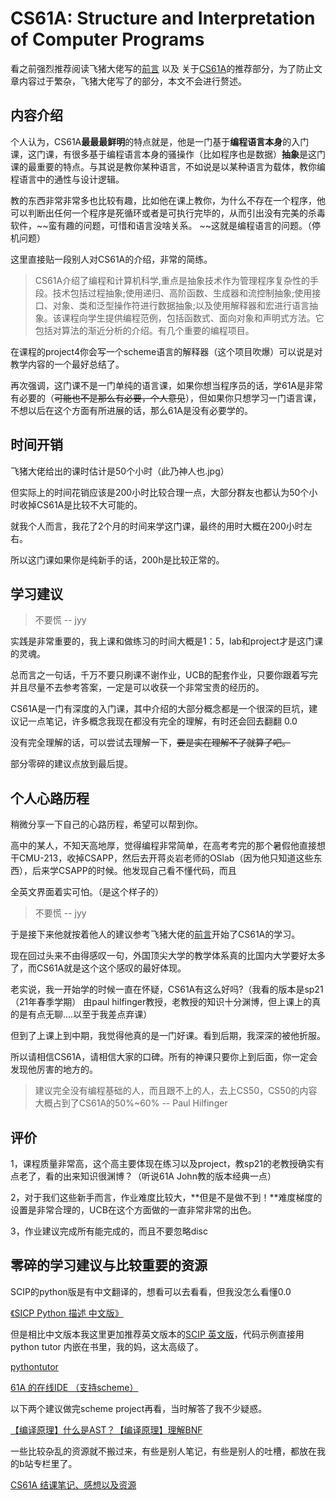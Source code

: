 # CS61A: Structure and Interpretation of Computer Programs



看之前强烈推荐阅读飞猪大佬写的[前言](https://csdiy.wiki/) 以及 关于[CS61A](https://csdiy.wiki/%E7%BC%96%E7%A8%8B%E5%85%A5%E9%97%A8/CS61A/)的推荐部分，为了防止文章内容过于繁杂，飞猪大佬写了的部分，本文不会进行赘述。



## 内容介绍

个人认为，CS61A**最最最鲜明**的特点就是，他是一门基于**编程语言本身**的入门课，这门课，有很多基于编程语言本身的骚操作（比如程序也是数据）**抽象**是这门课的最重要的特点。与其说是教你某种语言，不如说是以某种语言为载体，教你编程语言中的通性与设计逻辑。



教的东西非常非常多也比较有趣，比如他在课上教你，为什么不存在一个程序，他可以判断出任何一个程序是死循环或者是可执行完毕的，从而引出没有完美的杀毒软件，~~蛮有趣的问题，可惜和语言没啥关系。 ~~这就是编程语言的问题。（停机问题）



这里直接贴一段别人对CS61A的介绍，非常的简练。

> CS61A介绍了编程和计算机科学,重点是抽象技术作为管理程序复杂性的手段。技术包括过程抽象;使用递归、高阶函数、生成器和流控制抽象;使用接口、对象、类和泛型操作符进行数据抽象;以及使用解释器和宏进行语言抽象。该课程向学生提供编程范例，包括函数式、面向对象和声明式方法。它包括对算法的渐近分析的介绍。有几个重要的编程项目。



在课程的project4你会写一个scheme语言的解释器（这个项目吹爆）可以说是对教学内容的一个最好总结了。



再次强调，这门课不是一门单纯的语言课，如果你想当程序员的话，学61A是非常有必要的（~~可能也不是那么有必要，个人意见~~），但如果你只想学习一门语言课，不想以后在这个方面有所进展的话，那么61A是没有必要学的。





## 时间开销

飞猪大佬给出的课时估计是50个小时（此乃神人也.jpg）

但实际上的时间花销应该是200小时比较合理一点，大部分群友也都认为50个小时收掉CS61A是比较不大可能的。

就我个人而言，我花了2个月的时间来学这门课，最终的用时大概在200小时左右。

所以这门课如果你是纯新手的话，200h是比较正常的。



## 学习建议

> 不要慌 -- jyy

实践是非常重要的，我上课和做练习的时间大概是1：5，lab和project才是这门课的灵魂。

总而言之一句话，千万不要只刷课不谢作业，UCB的配套作业，只要你跟着写完并且尽量不去参考答案，一定是可以收获一个非常宝贵的经历的。

CS61A是一门有深度的入门课，其中介绍的大部分概念都是一个很深的巨坑，建议记一点笔记，许多概念我现在都没有完全的理解，有时还会回去翻翻 0.0

没有完全理解的话，可以尝试去理解一下，~~要是实在理解不了就算了吧。~~

部分零碎的建议点放到最后提。



## 个人心路历程

稍微分享一下自己的心路历程，希望可以帮到你。

高中的某人，不知天高地厚，觉得编程非常简单，在高考考完的那个暑假他直接想干CMU-213，收掉CSAPP，然后去开蒋炎岩老师的OSlab（因为他只知道这些东西），后来学CSAPP的时候。他发现自己看不懂代码，而且

全英文界面着实可怕。（是这个样子的）

> 不要慌 -- jyy

于是接下来他就按着他人的建议参考飞猪大佬的[前言](https://csdiy.wiki/)开始了CS61A的学习。

现在回过头来不由得感叹一句，外国顶尖大学的教学体系真的比国内大学要好太多了，而CS61A就是这个这个感叹的最好体现。

老实说，我一开始学的时候一直在怀疑，CS61A有这么好吗?（我看的版本是sp21（21年春季学期） 由paul hilfinger教授，老教授的知识十分渊博，但上课上的真的是有点无聊....以至于我差点弃课）

但到了上课上到中期，我觉得他真的是一门好课。看到后期，我深深的被他折服。

所以请相信CS61A，请相信大家的口碑。所有的神课只要你上到后面，你一定会发现他厉害的地方的。



> 建议完全没有编程基础的人，而且跟不上的人，去上CS50，CS50的内容大概占到了CS61A的50%~60%  -- Paul Hilfinger



## 评价

1，课程质量非常高，这个高主要体现在练习以及project，教sp21的老教授确实有点老了，看的出来知识很渊博？（听说61A John教的版本经典一点）

2，对于我们这些新手而言，作业难度比较大，**但是不是做不到！**难度梯度的设置是非常合理的，UCB在这个方面做的一直非常非常的出色。

3，作业建议完成所有能完成的，而且不要忽略disc



## 零碎的学习建议与比较重要的资源

SCIP的python版是有中文翻译的，想看可以去看看，但我没怎么看懂0.0

[《SICP Python 描述 中文版》](https://www.bookstack.cn/read/sicp-py-zh/2.1.md)

但是相比中文版本我这里更加推荐英文版本的[SCIP 英文版](http://composingprograms.com/pages/11-getting-started.html)，代码示例直接用python tutor 内嵌在书里，我的妈，这太高级了。

[pythontutor](https://pythontutor.com/composingprograms.html#mode=edit)

[61A 的在线IDE （支持scheme）](https://code.cs61a.org/)



以下两个建议做完scheme project再看，当时解答了我不少疑惑。

[【编译原理】什么是AST？](https://blog.csdn.net/u012790503/article/details/114479265?utm_medium=distribute.pc_feed_404.none-task-blog-2~default~BlogCommendFromBaidu~Rate-2-114479265-blog-null.pc_404_mixedpudn&amp;depth_1-utm_source=distribute.pc_feed_404.none-task-blog-2~default~BlogCommendFromBaidu~Rate-2-114479265-blog-null.pc_404_mixedpud)[【编译原理】理解BNF](https://blog.csdn.net/u012790503/article/details/112859204)



一些比较杂乱的资源就不搬过来，有些是别人笔记，有些是别人的吐槽，都放在我的b站专栏里了。

[CS61A 结课笔记、感想以及资源](https://www.bilibili.com/read/cv18152970?spm_id_from=333.999.0.0)

